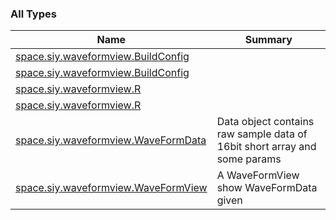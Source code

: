 

### All Types

| Name | Summary |
|---|---|
| [space.siy.waveformview.BuildConfig](../space.siy.waveformview/-build-config/index.md) |  |
| [space.siy.waveformview.BuildConfig](../space.siy.waveformview/-build-config/index.md) |  |
| [space.siy.waveformview.R](../space.siy.waveformview/-r/index.md) |  |
| [space.siy.waveformview.R](../space.siy.waveformview/-r/index.md) |  |
| [space.siy.waveformview.WaveFormData](../space.siy.waveformview/-wave-form-data/index.md) | Data object contains raw sample data of 16bit short array and some params |
| [space.siy.waveformview.WaveFormView](../space.siy.waveformview/-wave-form-view/index.md) | A WaveFormView show WaveFormData given |
